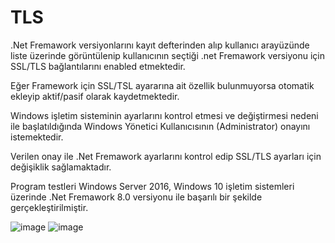# TLS

.Net Fremawork versiyonlarını kayıt defterinden alıp kullanıcı arayüzünde liste üzerinde görüntülenip kullanıcının seçtiği .net Fremawork versiyonu için SSL/TLS bağlantılarını enabled etmektedir.

Eğer Framework için SSL/TSL ayararına ait özellik bulunmuyorsa otomatik ekleyip aktif/pasif olarak kaydetmektedir.

Windows işletim sisteminin ayarlarını kontrol etmesi ve değiştirmesi nedeni ile başlatıldığında Windows Yönetici Kullanıcısının (Administrator) onayını istemektedir.

Verilen onay ile .Net Fremawork ayarlarını kontrol edip SSL/TLS ayarları için değişiklik sağlamaktadır.

Program testleri Windows Server 2016, Windows 10 işletim sistemleri üzerinde .Net Fremawork 8.0 versiyonu ile başarılı bir şekilde gerçekleştirilmiştir.

![image](https://github.com/zeytinyilmaz/TLS_.NET4.5/assets/11462101/ff8c877c-ca37-4528-aa55-a45404ed6951) ![image](https://github.com/zeytinyilmaz/TLS_.NET4.5/assets/11462101/f5afc76a-bf10-4789-837f-29edfaeb420d)

